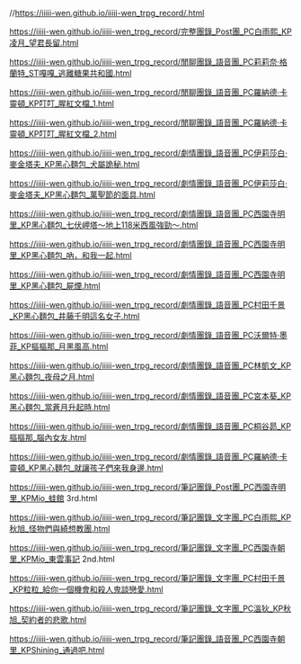 //https://iiiii-wen.github.io/iiiii-wen_trpg_record/.html

https://iiiii-wen.github.io/iiiii-wen_trpg_record/完整團錄_Post團_PC白雨熙_KP凌月_望君長留.html

https://iiiii-wen.github.io/iiiii-wen_trpg_record/閒聊團錄_語音團_PC莉莉奈·格蘭特_ST嘎嘎_逃離糖果共和國.html

https://iiiii-wen.github.io/iiiii-wen_trpg_record/閒聊團錄_語音團_PC羅納德·卡靈頓_KP叮叮_腥紅文檔_1.html

https://iiiii-wen.github.io/iiiii-wen_trpg_record/閒聊團錄_語音團_PC羅納德·卡靈頓_KP叮叮_腥紅文檔_2.html

https://iiiii-wen.github.io/iiiii-wen_trpg_record/劇情團錄_語音團_PC伊莉莎白·麥金塔夫_KP黑心麵包_犬屬詭秘.html

https://iiiii-wen.github.io/iiiii-wen_trpg_record/劇情團錄_語音團_PC伊莉莎白·麥金塔夫_KP黑心麵包_萬聖節的面具.html

https://iiiii-wen.github.io/iiiii-wen_trpg_record/劇情團錄_語音團_PC西園寺明里_KP黑心麵包_七伏岬塔～地上118米西風強勁～.html

https://iiiii-wen.github.io/iiiii-wen_trpg_record/劇情團錄_語音團_PC西園寺明里_KP黑心麵包_吶，和我一起.html

https://iiiii-wen.github.io/iiiii-wen_trpg_record/劇情團錄_語音團_PC西園寺明里_KP黑心麵包_屍煙.html

https://iiiii-wen.github.io/iiiii-wen_trpg_record/劇情團錄_語音團_PC村田千景_KP黑心麵包_井藤千明這名女子.html

https://iiiii-wen.github.io/iiiii-wen_trpg_record/劇情團錄_語音團_PC沃爾特·墨菲_KP摳摳那_月黑風高.html

https://iiiii-wen.github.io/iiiii-wen_trpg_record/劇情團錄_語音團_PC林凱文_KP黑心麵包_夜母之月.html

https://iiiii-wen.github.io/iiiii-wen_trpg_record/劇情團錄_語音團_PC宮本葵_KP黑心麵包_當蒼月升起時.html

https://iiiii-wen.github.io/iiiii-wen_trpg_record/劇情團錄_語音團_PC桐谷昴_KP摳摳那_腦內女友.html

https://iiiii-wen.github.io/iiiii-wen_trpg_record/劇情團錄_語音團_PC羅納德·卡靈頓_KP黑心麵包_就讓孩子們來我身邊.html

https://iiiii-wen.github.io/iiiii-wen_trpg_record/筆記團錄_Post團_PC西園寺明里_KPMio_蛙館 3rd.html

https://iiiii-wen.github.io/iiiii-wen_trpg_record/筆記團錄_文字團_PC白雨熙_KP秋旭_怪物們與綺想教團.html

https://iiiii-wen.github.io/iiiii-wen_trpg_record/筆記團錄_文字團_PC西園寺朝里_KPMio_東雲事記 2nd.html

https://iiiii-wen.github.io/iiiii-wen_trpg_record/筆記團錄_文字團_PC村田千景_KP粒粒_給你一個機會和殺人鬼談戀愛.html

https://iiiii-wen.github.io/iiiii-wen_trpg_record/筆記團錄_文字團_PC溫狄_KP秋旭_契約者的悲歌.html

https://iiiii-wen.github.io/iiiii-wen_trpg_record/筆記團錄_語音團_PC西園寺朝里_KPShining_通過吧.html
